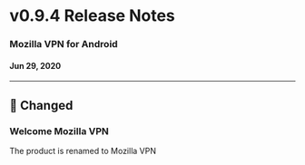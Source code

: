 # v0.9.4 Release Notes

### Mozilla VPN for Android

#### Jun 29, 2020

---

## :butterfly: Changed

### Welcome Mozilla VPN

The product is renamed to Mozilla VPN
